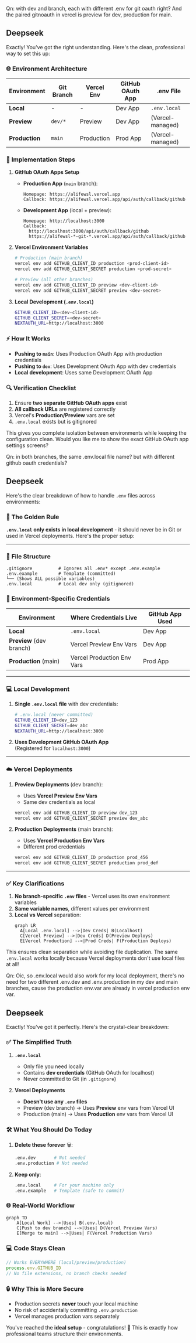 Qn: with dev and branch, each with different .env for git oauth right?  And the paired gitnoauth in vercel is preview for dev, production for main.
## Deepseek
Exactly! You've got the right understanding. Here's the clean, professional way to set this up:

### 🌐 **Environment Architecture**
| Environment  | Git Branch | Vercel Env  | GitHub OAuth App | .env File        |
|--------------|------------|-------------|------------------|------------------|
| **Local**    | -          | -           | Dev App          | `.env.local`     |
| **Preview**  | `dev/*`    | Preview     | Dev App          | (Vercel-managed) |
| **Production**| `main`    | Production  | Prod App         | (Vercel-managed) |

### 🔧 **Implementation Steps**

1. **GitHub OAuth Apps Setup**
   - **Production App** (`main` branch):
     ```text
     Homepage: https://alifewsl.vercel.app
     Callback: https://alifewsl.vercel.app/api/auth/callback/github
     ```
   - **Development App** (local + preview):
     ```text
     Homepage: http://localhost:3000
     Callback: 
       http://localhost:3000/api/auth/callback/github
       https://alifewsl-*-git-*.vercel.app/api/auth/callback/github
     ```

2. **Vercel Environment Variables**
   ```bash
   # Production (main branch)
   vercel env add GITHUB_CLIENT_ID production <prod-client-id>
   vercel env add GITHUB_CLIENT_SECRET production <prod-secret>

   # Preview (all other branches)
   vercel env add GITHUB_CLIENT_ID preview <dev-client-id>
   vercel env add GITHUB_CLIENT_SECRET preview <dev-secret>
   ```

3. **Local Development (`.env.local`)**
   ```bash
   GITHUB_CLIENT_ID=<dev-client-id>
   GITHUB_CLIENT_SECRET=<dev-secret>
   NEXTAUTH_URL=http://localhost:3000
   ```

### ⚡ **How It Works**
- **Pushing to `main`**: Uses Production OAuth App with production credentials
- **Pushing to `dev`**: Uses Development OAuth App with dev credentials
- **Local development**: Uses same Development OAuth App

### 🔍 **Verification Checklist**
1. Ensure **two separate GitHub OAuth apps** exist
2. **All callback URLs** are registered correctly
3. Vercel's **Production/Preview** vars are set
4. `.env.local` exists but is gitignored

This gives you complete isolation between environments while keeping the configuration clean. Would you like me to show the exact GitHub OAuth app settings screens?

Qn: in both branches, the same .env.local file name?  but with different github oauth credentials?
## Deepseek
Here's the clear breakdown of how to handle `.env` files across environments:

### 🌟 **The Golden Rule**
**`.env.local` only exists in local development** - it should never be in Git or used in Vercel deployments. Here's the proper setup:

---

### 📁 **File Structure**
```
.gitignore          # Ignores all .env* except .env.example
.env.example        # Template (committed)
└── (Shows ALL possible variables)
.env.local          # Local dev only (gitignored)
```

### 🔄 **Environment-Specific Credentials**

| Environment | Where Credentials Live | GitHub App Used |
|-------------|------------------------|-----------------|
| **Local** | `.env.local` | Dev App |
| **Preview** (dev branch) | Vercel Preview Env Vars | Dev App |
| **Production** (main) | Vercel Production Env Vars | Prod App |

---

### 💻 **Local Development**
1. **Single `.env.local` file** with dev credentials:
   ```bash
   # .env.local (never committed)
   GITHUB_CLIENT_ID=dev_123
   GITHUB_CLIENT_SECRET=dev_abc
   NEXTAUTH_URL=http://localhost:3000
   ```

2. **Uses Development GitHub OAuth App**  
   (Registered for `localhost:3000`)

---

### ☁️ **Vercel Deployments**
1. **Preview Deployments** (dev branch):  
   - Uses **Vercel Preview Env Vars**  
   - Same dev credentials as local  
   ```bash
   vercel env add GITHUB_CLIENT_ID preview dev_123
   vercel env add GITHUB_CLIENT_SECRET preview dev_abc
   ```

2. **Production Deployments** (main branch):  
   - Uses **Vercel Production Env Vars**  
   - Different prod credentials  
   ```bash
   vercel env add GITHUB_CLIENT_ID production prod_456
   vercel env add GITHUB_CLIENT_SECRET production prod_def
   ```

---

### ✅ **Key Clarifications**
1. **No branch-specific `.env` files** - Vercel uses its own environment variables
2. **Same variable names**, different values per environment
3. **Local vs Vercel** separation:
   ```mermaid
   graph LR
     A[Local .env.local] -->|Dev Creds| B(Localhost)
     C[Vercel Preview] -->|Dev Creds| D(Preview Deploys)
     E[Vercel Production] -->|Prod Creds| F(Production Deploys)
   ```

This ensures clean separation while avoiding file duplication. The same `.env.local` works locally because Vercel deployments don't use local files at all!

Qn: Oic, so .env.local would also work for my local deployment, there's no need for two different .env.dev and .env.production in my dev and main branches, cause the production env.var are already in vercel production env var.

## Deepseek
Exactly! You've got it perfectly. Here's the crystal-clear breakdown:

### ✅ **The Simplified Truth**
1. **`.env.local`**  
   - Only file you need locally  
   - Contains **dev credentials** (GitHub OAuth for localhost)  
   - Never committed to Git (in `.gitignore`)  

2. **Vercel Deployments**  
   - **Doesn't use any `.env` files**  
   - Preview (dev branch) → Uses **Preview** env vars from Vercel UI  
   - Production (main) → Uses **Production** env vars from Vercel UI  

### 🛠️ **What You Should Do Today**
1. **Delete these forever** 🗑️:  
   ```bash
   .env.dev       # Not needed
   .env.production # Not needed
   ```
2. **Keep only**:  
   ```bash
   .env.local     # For your machine only
   .env.example   # Template (safe to commit)
   ```

### 🌐 **Real-World Workflow**
```mermaid
graph TD
    A[Local Work] -->|Uses| B(.env.local)
    C[Push to dev branch] -->|Uses| D(Vercel Preview Vars)
    E[Merge to main] -->|Uses| F(Vercel Production Vars)
```

### 💻 **Code Stays Clean**
```javascript
// Works EVERYWHERE (local/preview/production)
process.env.GITHUB_ID 
// No file extensions, no branch checks needed
```

### 🔒 **Why This is More Secure**
- Production secrets **never** touch your local machine  
- No risk of accidentally committing `.env.production`  
- Vercel manages production vars separately  

You've reached the **ideal setup** - congratulations! 🎉 This is exactly how professional teams structure their environments.